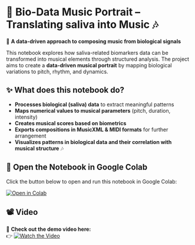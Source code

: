 # 🎼 **Bio-Data Music Portrait – Translating saliva into Music** 🎶  

🔬 **A data-driven approach to composing music from biological signals**  

This notebook explores how saliva-related biomarkers data can be transformed into musical elements through structured analysis. The project aims to create a **data-driven musical portrait** by mapping biological variations to pitch, rhythm, and dynamics.  

## **✨ What does this notebook do?**  
- **Processes biological (saliva) data** to extract meaningful patterns  
- **Maps numerical values to musical parameters** (pitch, duration, intensity)  
- **Creates musical scores based on biometrics**  
- **Exports compositions in MusicXML & MIDI formats** for further arrangement  
- **Visualizes patterns in biological data and their correlation with musical structure**  🎶 

## 🚀 Open the Notebook in Google Colab  
Click the button below to open and run this notebook in Google Colab:  

[![Open in Colab](https://colab.research.google.com/assets/colab-badge.svg)](https://colab.research.google.com/github/RominaSR/bio-data-music-portrait/blob/main/Code_Portrait_salivaire.ipynb)

## 📽️ Video  
🎥 **Check out the demo video here:**  
👉 [![Watch the Video](https://img.shields.io/badge/Watch-Video-red?style=for-the-badge&logo=youtube)](https://youtu.be/NkB7thNJmGY)
